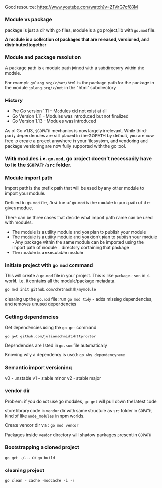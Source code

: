 Good resource: https://www.youtube.com/watch?v=Z1VhG7cf83M

### Module vs package

package is just a dir with go files,
module is a go project/lib with `go.mod` file.

**A module is a collection of packages that are released, versioned, and distributed together**

### Module and package resolution

A package path is a module path joined with a subdirectory within the module.

For example `golang.org/x/net/html` is the package path for the package in the module `golang.org/x/net` in the "html" subdirectory

### History

* Pre Go version 1.11 – Modules did not exist at all
* Go Version 1.11 – Modules was introduced but not finalized
* Go Version 1.13 – Modules was introduced

As of Go v1.13, `$GOPATH` mechanics is now largely irrelevant. 
While third-party dependencies are still placed in the GOPATH by default, you are now free to create a project anywhere in your filesystem, and vendoring and package versioning are now fully supported with the go tool.



### With modules i.e. `go.mod`, go project doesn’t necessarily have to lie the `$GOPATH/src` folder. 

### Module import path

Import path is the prefix path that will be used by any other module to import your module.

Defined in `go.mod` file,
first line of `go.mod` is the module import path of the given module.

There can be three cases that decide what import path name can be used with modules.

* The module is a utility module and you plan to publish your module
* The module is a utility module and you don’t plan to publish your module - Any package within the same module can be imported using the import path of module + directory containing that package
* The module is a executable module


### initiate project with `go mod` command

This will create a `go.mod` file in your project. This is like `package.json` in js world. i.e. it contains all the module/package metadata.

```sh
go mod init github.com/chetnashah/mymodule
```

cleaning up the `go.mod` file: run `go mod tidy` - adds missing dependencies, and removes unused dependencies

### Getting dependencies

Get dependencies using the `go get` command
```sh
go get github.com/julienschmidt/httprouter
```

Dependencies are listed in `go.sum` file automatically

Knowing why a dependency is used: `go why dependencyname`

### Semantic import versioning

v0 - unstable
v1 - stable minor
v2 - stable major

### vendor dir

Problem: if you do not use go modules, `go get` will pull down the latest code

store library code in `vendor` dir with same structure as `src` folder in `GOPATH`, kind of like `node_modules` in npm worlds.

Create vendor dir via : `go mod vendor`

Packages inside `vendor` directory will shadow packages present in `GOPATH`


### Bootstrapping a cloned project

`go get ./...`
or
`go build`

### cleaning project

`go clean - cache -modcache -i -r`


